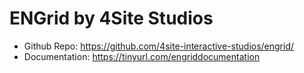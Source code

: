 # ENGrid by 4Site Studios

- Github Repo: https://github.com/4site-interactive-studios/engrid/
- Documentation: https://tinyurl.com/engriddocumentation
